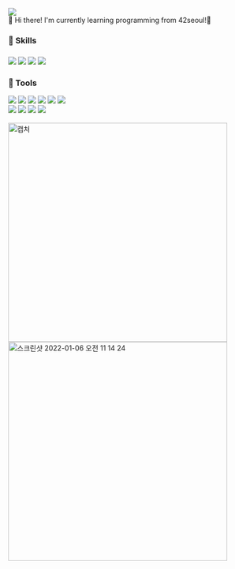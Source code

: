 

<!--
**Jay13Jeong/Jay13Jeong** is a ✨ _special_ ✨ repository because its `README.md` (this file) appears on your GitHub profile.

Here are some ideas to get you started:

- 🔭 I’m currently working on ...
- 🌱 I’m currently learning ...
- 👯 I’m looking to collaborate on ...
- 🤔 I’m looking for help with ...
- 💬 Ask me about ...
- 📫 How to reach me: ...
- 😄 Pronouns: ...
- ⚡ Fun fact: ...
-->
<img src="https://img.shields.io/badge/jjeong@student.42seoul.kr-EA4335?style=flat-square&logo=Gmail&logoColor=white"/><br>
👋 Hi there! I'm currently learning programming from 42seoul!🚀<br>
<h3>💪 Skills<h3>
<img src="https://img.shields.io/badge/Python-02569B?style=flat-square&logo=Python&logoColor=white"/>
<img src="https://img.shields.io/badge/C-40AEF0?style=flat-square&logo=C&logoColor=white"/>
<img src="https://img.shields.io/badge/Javascript-F7DF1E?style=flat-square&logo=Javascript&logoColor=black"/>
<img src="https://img.shields.io/badge/Java-007396?style=flat-square&logo=Java&logoColor=white"/>
<h3>🔭 Tools</h3>
<span><img src="https://img.shields.io/badge/Visual Studio Code-007ACC?style=flat-square&logo=visualstudiocode&logoColor=white"/></span>
<span><img src="https://img.shields.io/badge/Git-181717?style=flat-square&logo=git&logoColor=white"/></span>
<span><img src="https://img.shields.io/badge/Eclipse IDE-2C2255?style=flat-square&logo=Eclipse IDE&logoColor=white"/></span>
<span><img src="https://img.shields.io/badge/OracleDB-F80000?style=flat-square&logo=Oracle&logoColor=white"/></span>
<span><img src="https://img.shields.io/badge/Tomcat-F8DC75?style=flat-square&logo=Apache Tomcat&logoColor=black"/></span>
<span><img src="https://img.shields.io/badge/Naver Cloud Platform-53A318?style=flat-square&logo=cloudways&logoColor=white"/></span>
<br>
<span><img src="https://img.shields.io/badge/Slack-4A154B?style=flat-square&logo=slack&logoColor=white"/></span>
  <span><img src="https://img.shields.io/badge/macOS-000000?style=flat-square&logo=macOS&logoColor=white"/></span>
  <span><img src="https://img.shields.io/badge/Linux-FCC624?style=flat-square&logo=Linux&logoColor=black"/></span>
  <span><img src="https://img.shields.io/badge/Vim-019733?style=flat-square&logo=vim&logoColor=white"/></span>
<br><br>
<img width="444" alt="캡처" src="https://user-images.githubusercontent.com/63899204/148312000-9040bccf-d7ba-4ba7-81b8-3efe053f7de2.PNG">
<img width="444" height="auto" alt="스크린샷 2022-01-06 오전 11 14 24" src="https://user-images.githubusercontent.com/63899204/148317301-72557079-b1f1-4d42-9b1c-40ed18f29c29.png">

  
